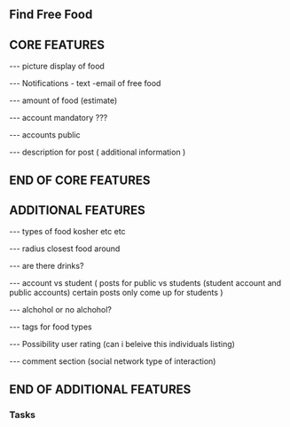 ## Find Free Food


CORE FEATURES
----------------

--- picture display of food 

--- Notifications - text -email of free food

--- amount of food (estimate) 

--- account mandatory ???

--- accounts public

--- description for post ( additional information ) 

END OF CORE FEATURES 
----------------------


ADDITIONAL FEATURES
------------------------

--- types of food kosher etc etc 

--- radius closest food around 

--- are there drinks?

--- account vs student ( posts for public vs students (student account and public accounts) certain posts only come up for students )

--- alchohol or no alchohol? 

--- tags for food types 

--- Possibility user rating (can i beleive this individuals listing)

--- comment section (social network type of interaction) 

END OF ADDITIONAL FEATURES
--------------------------

### Tasks
